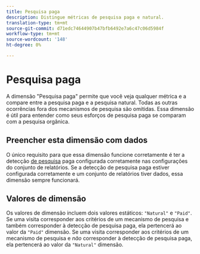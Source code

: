 ```yaml
---
title: Pesquisa paga
description: Distingue métricas de pesquisa paga e natural.
translation-type: tm+mt
source-git-commit: d71edc74644907b47bfb6492e7a6c47c06d5984f
workflow-type: tm+mt
source-wordcount: '148'
ht-degree: 0%

---
```



# Pesquisa paga

A dimensão &quot;Pesquisa paga&quot; permite que você veja qualquer métrica e a compare entre a pesquisa paga e a pesquisa natural. Todas as outras ocorrências fora dos mecanismos de pesquisa são omitidas. Essa dimensão é útil para entender como seus esforços de pesquisa paga se comparam com a pesquisa orgânica.

## Preencher esta dimensão com dados

O único requisito para que essa dimensão funcione corretamente é ter a detecção [de pesquisa](/help/admin/admin/paid-search-detection/paid-search-detection.md) paga configurada corretamente nas configurações do conjunto de relatórios. Se a detecção de pesquisa paga estiver configurada corretamente e um conjunto de relatórios tiver dados, essa dimensão sempre funcionará.

## Valores de dimensão

Os valores de dimensão incluem dois valores estáticos: `"Natural"` e `"Paid"`. Se uma visita corresponder aos critérios de um mecanismo de pesquisa e também corresponder à detecção de pesquisa paga, ela pertencerá ao valor da `"Paid"` dimensão. Se uma visita corresponder aos critérios de um mecanismo de pesquisa e *não* corresponder à detecção de pesquisa paga, ela pertencerá ao valor da `"Natural"` dimensão.
